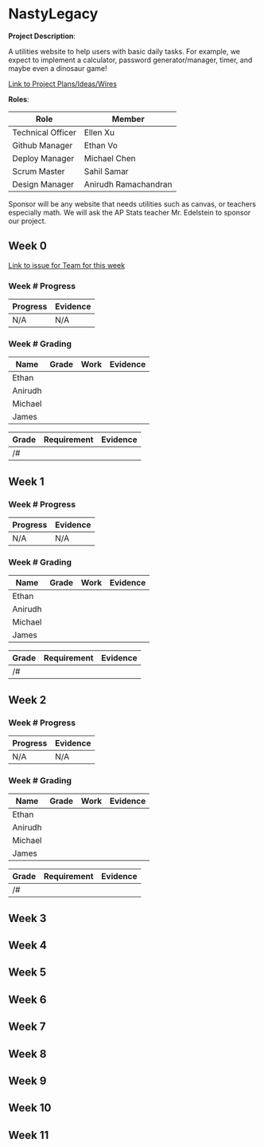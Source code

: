 # NastyLegacy

**Project Description**:

A utilities website to help users with basic daily tasks. For example, we expect to implement a calculator, password generator/manager, timer, and maybe even a dinosaur game! 

[Link to Project Plans/Ideas/Wires](https://github.com/NastyEthan/NastyLegacy/wiki/Project-Plans-Ideas-Wires) 

**Roles**:

|Role| Member |
| - | - |
| Technical Officer | Ellen Xu |
| Github Manager | Ethan Vo |
| Deploy Manager | Michael Chen |
| Scrum Master | Sahil Samar |
| Design Manager | Anirudh Ramachandran |

Sponsor will be any website that needs utilities such as canvas, or teachers especially math. We will ask the AP Stats teacher Mr. Edelstein to sponsor our project. 

## Week 0

[Link to issue for Team for this week](https://github.com/NastyEthan/NastyLegacy/issues/1)

### Week # Progress
| Progress | Evidence |
| - | - |
| N/A | N/A |

### Week # Grading
| Name | Grade | Work | Evidence |
| - | - | - | - |
| Ethan | | | |
| Anirudh | | | |
| Michael | | | |
| James | | | |

| Grade | Requirement | Evidence |
| - | - | - |
| /# | | | |

## Week 1

### Week # Progress
| Progress | Evidence |
| - | - |
| N/A | N/A |

### Week # Grading
| Name | Grade | Work | Evidence |
| - | - | - | - |
| Ethan | | | |
| Anirudh | | | |
| Michael | | | |
| James | | | |

| Grade | Requirement | Evidence |
| - | - | - |
| /# | | | |

## Week 2

### Week # Progress
| Progress | Evidence |
| - | - |
| N/A | N/A |

### Week # Grading
| Name | Grade | Work | Evidence |
| - | - | - | - |
| Ethan | | | |
| Anirudh | | | |
| Michael | | | |
| James | | | |

| Grade | Requirement | Evidence |
| - | - | - |
| /# | | | |
## Week 3

## Week 4

## Week 5

## Week 6

## Week 7

## Week 8

## Week 9

## Week 10

## Week 11
